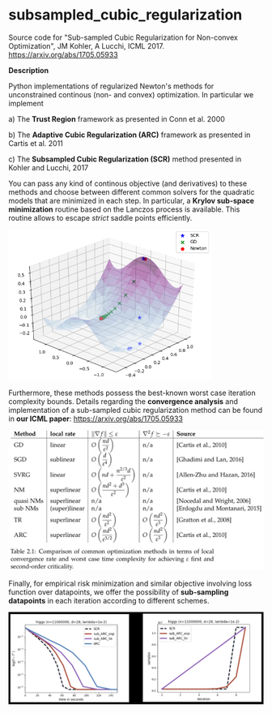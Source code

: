 # subsampled_cubic_regularization
Source code for "Sub-sampled Cubic Regularization for Non-convex Optimization", JM Kohler, A Lucchi, ICML 2017. https://arxiv.org/abs/1705.05933

**Description**

Python implementations of regularized Newton's methods for unconstrained continous (non- and convex) optimization. In particular we implement 

a) The **Trust Region** framework as presented in Conn et al. 2000

b) The **Adaptive Cubic Regularization (ARC)** framework as presented in Cartis et al. 2011

c) The **Subsampled Cubic Regularization (SCR)** method presented in Kohler and Lucchi, 2017


You can pass any kind of continous objective (and derivatives) to these methods and choose between different common solvers for the quadratic models that are minimized in each step. In particular, a **Krylov sub-space minimization** routine based on the Lanczos process is available. This routine allows to escape *strict* saddle points efficiently. 

<img src="data/intro.png" width="400"/>

Furthermore, these methods possess the best-known worst case iteration complexity bounds. Details regarding the **convergence analysis** and implementation of a sub-sampled cubic regularization method can be found in **our ICML paper**: https://arxiv.org/abs/1705.05933

<img src="data/table.png" width="600"/>


Finally, for empirical risk minimization and similar objective involving loss function over datapoints, we offer the possibility of **sub-sampling datapoints** in each iteration according to different schemes.


<img src="data/samples.png" width="600"/>
